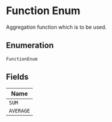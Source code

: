 
# Function Enum

Aggregation function which is to be used.

## Enumeration

`FunctionEnum`

## Fields

| Name |
|  --- |
| `SUM` |
| `AVERAGE` |

